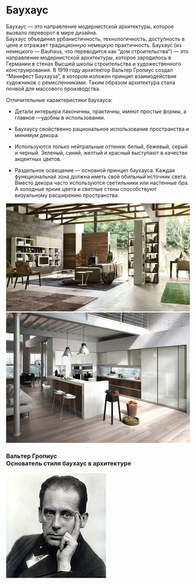 # Баухаус
   
    
 Баухаус — это направление модернистской архитектуры, которое вызвало переворот в мире дизайна.   
Баухаус объединил урбанистичность, технологичность, доступность в цене и отражает традиционную немецкую практичность. Баухаус (из немецкого — Bauhaus, что переводится как “дом строительства”) — это направление модернистской архитектуры, которое зародилось в Германии в стенах Высшей школы строительства и художественного конструирования. В 1919 году архитектор Вальтер Гропиус создал “Манифест Баухауза”, в котором изложен принцип взаимодействия художников с ремесленниками. Таким образом архитектура стала почвой для массового производства.

    
Отличительные характеристики баухауса:
      ⠀   
        
- Детали интерьера лаконичны, практичны, имеют простые формы, а главное —удобны в использовании.

- Баухаусу свойственно рациональное использование пространства и минимум декора.

- Используются только нейтральные оттенки: белый, бежевый, серый и черный. Зеленый, синий, желтый и красный выступают в качестве акцентных цветов.
        
- Раздельное освещение — основной принцип баухауса. Каждая функциональная зона должна иметь свой обильный источник света. Вместо декора часто используются светильники или настенные бра. А холодные яркие цвета и светлые стены способствуют визуальному расширению пространства. 
    
![Интерьер в стиле баухаус](stil-baukhauz.jpg)
    ![Интерьер в стиле баухаус](stil-bauhauz-v-interere-foto-i-primery34.jpg) 
    
###  Вальтер Гропиус<br>Основатель стиля баухаус в архитектуре 
![Основатель стиля баухаус](274px-WalterGropius-1919.jpg)
      
 
